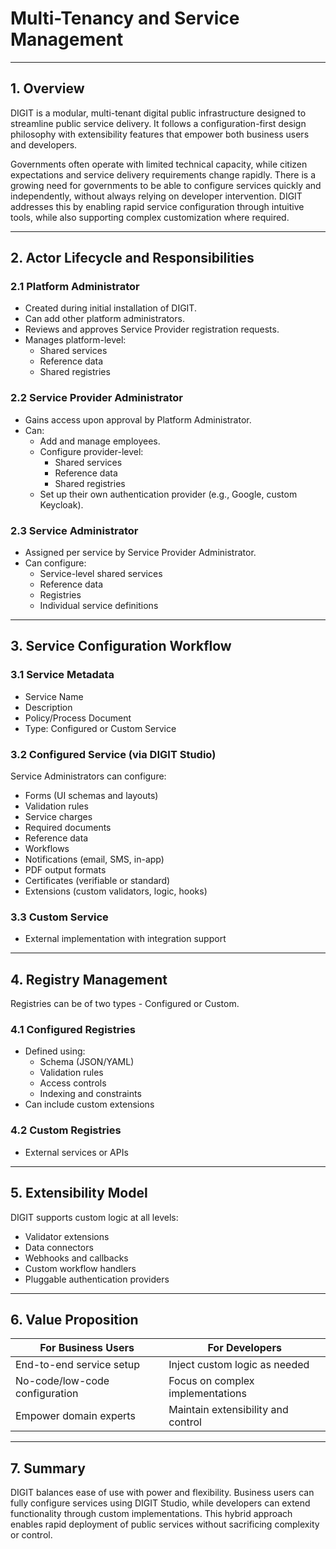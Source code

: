 # Multi-Tenancy and Service Management

---

## 1. Overview
DIGIT is a modular, multi-tenant digital public infrastructure designed to streamline public service delivery. It follows a configuration-first design philosophy with extensibility features that empower both business users and developers.

Governments often operate with limited technical capacity, while citizen expectations and service delivery requirements change rapidly. There is a growing need for governments to be able to configure services quickly and independently, without always relying on developer intervention. DIGIT addresses this by enabling rapid service configuration through intuitive tools, while also supporting complex customization where required.

---

## 2. Actor Lifecycle and Responsibilities

### 2.1 Platform Administrator
- Created during initial installation of DIGIT.
- Can add other platform administrators.
- Reviews and approves Service Provider registration requests.
- Manages platform-level:
  - Shared services
  - Reference data
  - Shared registries

### 2.2 Service Provider Administrator
- Gains access upon approval by Platform Administrator.
- Can:
  - Add and manage employees.
  - Configure provider-level:
    - Shared services
    - Reference data
    - Shared registries
  - Set up their own authentication provider (e.g., Google, custom Keycloak).

### 2.3 Service Administrator
- Assigned per service by Service Provider Administrator.
- Can configure:
  - Service-level shared services
  - Reference data
  - Registries
  - Individual service definitions

---

## 3. Service Configuration Workflow

### 3.1 Service Metadata
- Service Name
- Description
- Policy/Process Document
- Type: Configured or Custom Service

### 3.2 Configured Service (via DIGIT Studio)
Service Administrators can configure:
- Forms (UI schemas and layouts)
- Validation rules
- Service charges
- Required documents
- Reference data
- Workflows
- Notifications (email, SMS, in-app)
- PDF output formats
- Certificates (verifiable or standard)
- Extensions (custom validators, logic, hooks)

### 3.3 Custom Service
- External implementation with integration support

---

## 4. Registry Management
Registries can be of two types - Configured or Custom.

### 4.1 Configured Registries
- Defined using:
  - Schema (JSON/YAML)
  - Validation rules
  - Access controls
  - Indexing and constraints
- Can include custom extensions

### 4.2 Custom Registries
- External services or APIs

---

## 5. Extensibility Model
DIGIT supports custom logic at all levels:
- Validator extensions
- Data connectors
- Webhooks and callbacks
- Custom workflow handlers
- Pluggable authentication providers

---

## 6. Value Proposition

| For Business Users                | For Developers                      |
|----------------------------------|-------------------------------------|
| End-to-end service setup         | Inject custom logic as needed       |
| No-code/low-code configuration   | Focus on complex implementations    |
| Empower domain experts           | Maintain extensibility and control  |

---

## 7. Summary
DIGIT balances ease of use with power and flexibility. Business users can fully configure services using DIGIT Studio, while developers can extend functionality through custom implementations. This hybrid approach enables rapid deployment of public services without sacrificing complexity or control.

